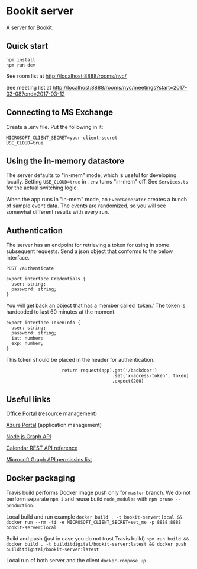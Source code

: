 # Bookit server

A server for [Bookit](https://github.com/buildit/bookit-web).

## Quick start
```
npm install
npm run dev
```

See room list at [http://localhost:8888/rooms/nyc/](http://localhost:8888/rooms/nyc/)

See meeting list at [http://localhost:8888/rooms/nyc/meetings?start=2017-03-08?end=2017-03-12](http://localhost:8888/rooms/nyc/meetings?start=2017-03-08?end=2017-03-12)

## Connecting to MS Exchange
Create a .env file. Put the following in it:
```
MICROSOFT_CLIENT_SECRET=your-client-secret
USE_CLOUD=true

```

## Using the in-memory datastore
The server defaults to "in-mem" mode, which is useful for developing locally. Setting `USE_CLOUD=true` in `.env` turns "in-mem" off. See `Services.ts` for the actual switching logic.

When the app runs in "in-mem" mode, an `EventGenerator` creates a bunch of sample event data. The events are randomized, so you will see somewhat different results with every run.

## Authentication
The server has an endpoint for retrieving a token for using in some subsequent requests.  Send a json object that conforms to the below interface.

```
POST /authenticate

export interface Credentials {
  user: string;
  password: string;
}
```
You will get back an object that has a member called 'token.'  The token is hardcoded to last 60 minutes at the moment.

```
export interface TokenInfo {
  user: string;
  password: string;
  iat: number;
  exp: number;
}
```

This token should be placed in the header for authentication.

                         return request(app).get('/backdoor')
                                            .set('x-access-token', token)
                                            .expect(200)



## Useful links

[Office Portal](https://portal.office.com/) (resource management)

[Azure Portal](https://portal.azure.com) (application management)

[Node.js Graph API](https://github.com/microsoftgraph/msgraph-sdk-javascript)

[Calendar REST API reference](https://developer.microsoft.com/en-us/graph/docs/api-reference/v1.0/resources/calendar)  

[Microsoft Graph API permissins list](https://developer.microsoft.com/en-us/graph/docs/authorization/permission_scopes)

## Docker packaging

Travis build performs Docker image push only for `master` branch.
We do not perform separate `npm i` and reuse build `node_modules` with `npm prune --production`.

Local build and run example
`docker build . -t bookit-server:local && docker run --rm -ti -e MICROSOFT_CLIENT_SECRET=set_me -p 8888:8888  bookit-server:local`

Build and push (just in case you do not trust Travis build)
`npm run build && docker build . -t builditdigital/bookit-server:latest && docker push builditdigital/bookit-server:latest`

Local run of both server and the client
`docker-compose up`
